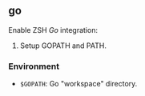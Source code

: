 ## go

Enable ZSH *Go* integration:

1. Setup GOPATH and PATH.

### Environment

- `$GOPATH`: Go "workspace" directory.
